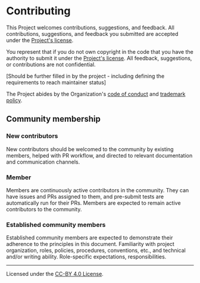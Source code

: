 # Contributing

This Project welcomes contributions, suggestions, and feedback. All contributions, suggestions, and feedback you submitted are accepted under the [Project's license](https://github.com/z-shell/zw/blob/main/LICENSE).

You represent that if you do not own copyright in the code that you have the authority to submit it under the [Project's license](https://github.com/z-shell/zw/blob/main/LICENSE). All feedback, suggestions, or contributions are not confidential.

[Should be further filled in by the project - including defining the requirements to reach maintainer status]

The Project abides by the Organization's [code of conduct](/legal/CODE_OF_CONDUCT/) and [trademark policy](/legal/TRADEMARKS/).

## Community membership

### New contributors

New contributors should be welcomed to the community by existing members, helped with PR workflow, and directed to relevant documentation and communication channels.

### Member

Members are continuously active contributors in the community. They can have issues and PRs assigned to them, and pre-submit tests are automatically run for their PRs. Members are expected to remain active contributors to the community.

### Established community members

Established community members are expected to demonstrate their adherence to the principles in this document.
Familiarity with project organization, roles, policies, procedures, conventions, etc., and technical and/or writing ability.
Role-specific expectations, responsibilities.

---

Licensed under the [CC-BY 4.0 License](https://creativecommons.org/licenses/by-sa/4.0/).
